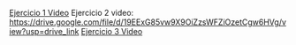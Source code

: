 [Ejercicio 1 Video](https://drive.google.com/file/d/1LO80BibPRN6j14HhgtDPjns89j4_v0EH/view?usp=sharing)
Ejercicio 2 video: https://drive.google.com/file/d/19EExG85vw9X9OiZzsWFZiOzetCgw6HVg/view?usp=drive_link
[Ejercicio 3 Video](https://drive.google.com/file/d/1qHE54ZdWwSZHtemSge9q1G_bV0wNYjjh/view?usp=sharing)
